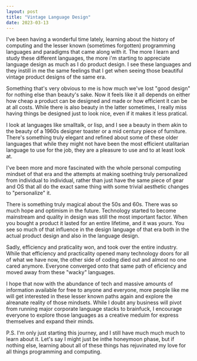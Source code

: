 ```yaml
---
layout: post
title: "Vintage Language Design"
date: 2023-03-13
---
```

I've been having a wonderful time lately, learning about the history of computing and the lesser known (sometimes forgotten) programming languages and paradigms that came along with it. The more I learn and study these different languages, the more i'm starting to appreciate language design as much as I do product design. I see these languages and they instill in me the same feelings that I get when seeing those beautiful vintage product designs of the same era. 

Something that's very obvious to me is how much we've lost "good design" for nothing else than beauty's sake. Now it feels like it all depends on either how cheap a product can be designed and made or how efficient it can be at all costs. While there is also beauty in the latter sometimes, I really miss having things be designed just to look nice, even if it makes it less pratical. 

I look at languages like smalltalk, or lisp, and I see a beauty in them akin to the beauty of a 1960s designer toaster or a mid century piece of furniture. There's something truly elegant and refined about some of these older languages that while they might not have been the most efficient utalitarian language to use for the job, they are a pleasure to use and to at least look at. 

I've been more and more fascinated with the whole personal computing mindset of that era and the attempts at making soething truly personalized from individual to individual, rather than just have the same piece of gear and OS that all do the exact same thing with some trivial aesthetic changes to "personalize" it. 

There is something truly magical about the 50s and 60s. There was so much hope and optimism in the future. Technology started to become mainstream and quality in design was still the most important factor. When you bought a product it lasted for an entire lifetime, and it was *yours*. You see so much of that influence in the design language of that era both in the actual product design and also in the language design. 

Sadly, efficiency and praticality won, and took over the entire industry. While that efficiency and practicality opened many technology doors for all of what we have now, the other side of coding died out and almost no one cared anymore. Everyone converged onto that same path of eficiency and moved away from these "wacky" languages.

I hope that now with the abundance of tech and massive amounts of information available for free to anyone and everyone, more people like me will get interested in these lesser known paths again and explore the alreanate reality of those mindsets. While I doubt any business will pivot from running major corporate language stacks to brainfuck, I encourage everyone to explore those languages as a creative meduim for express themselves and expand their minds.

P.S. I'm only just starting this journey, and I still have much much much to learn about it. Let's say I might just be inthe honeymoon phase, but if nothing else, learning about all of these things has rejuvinated my love for all things programming and computing. 

